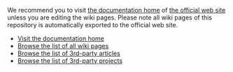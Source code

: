 We recommend you to visit [the documentation home](http://netty.io/wiki/index.html) of [the official web site](http://netty.io/) unless you are editing the wiki pages.  Please note all wiki pages of this repository is automatically exported to the official web site.

* [Visit the documentation home](http://netty.io/wiki/index.html)
* [Browse the list of all wiki pages](http://netty.io/wiki/all-documents.html)
* [Browse the list of 3rd-party articles](http://netty.io/wiki/related-articles.html)
* [Browse the list of 3rd-party projects](http://netty.io/wiki/related-projects.html)
